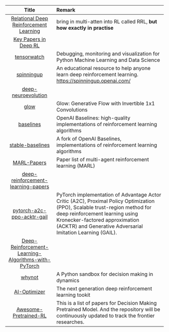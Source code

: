 | Title | Remark |
| :---: | :----- |
| [Relational Deep Reinforcement Learning](https://arxiv.org/abs/1806.01830) | bring in multi-atten into RL called RRL, **but how exactly in practise** |
|[Key Papers in Deep RL](https://spinningup.openai.com/en/latest/spinningup/keypapers.html)||
|[tensorwatch](https://github.com/microsoft/tensorwatch)|Debugging, monitoring and visualization for Python Machine Learning and Data Science|
|[spinningup](https://github.com/openai/spinningup)|An educational resource to help anyone learn deep reinforcement learning. https://spinningup.openai.com/|
|[deep-neuroevolution](https://github.com/uber-research/deep-neuroevolution)|
|[glow](https://github.com/openai/glow)|Glow: Generative Flow with Invertible 1x1 Convolutions|
|[baselines](https://github.com/openai/baselines)|OpenAI Baselines: high-quality implementations of reinforcement learning algorithms|
|[stable-baselines](https://github.com/hill-a/stable-baselines)|A fork of OpenAI Baselines, implementations of reinforcement learning algorithms |
|[MARL-Papers](https://github.com/LantaoYu/MARL-Papers)|Paper list of multi-agent reinforcement learning (MARL)|
|[deep-reinforcement-learning-papers](https://github.com/junhyukoh/deep-reinforcement-learning-papers)|
|[pytorch-a2c-ppo-acktr-gail](https://github.com/ikostrikov/pytorch-a2c-ppo-acktr-gail)|PyTorch implementation of Advantage Actor Critic (A2C), Proximal Policy Optimization (PPO), Scalable trust-region method for deep reinforcement learning using Kronecker-factored approximation (ACKTR) and Generative Adversarial Imitation Learning (GAIL).|
|[Deep-Reinforcement-Learning-Algorithms-with-PyTorch](https://github.com/p-christ/Deep-Reinforcement-Learning-Algorithms-with-PyTorch)|
|[whynot](https://github.com/zykls/whynot)|A Python sandbox for decision making in dynamics|
|[AI-Optimizer](https://github.com/TJU-DRL-LAB/AI-Optimizer)|The next generation deep reinforcement learning tookit|
|[Awesome-Pretrained-RL](https://github.com/YaoMarkMu/Awesome-Pretrained-RL)|This is a list of papers for Decision Making Pretrained Model. And the repository will be continuously updated to track the frontier researches.|


